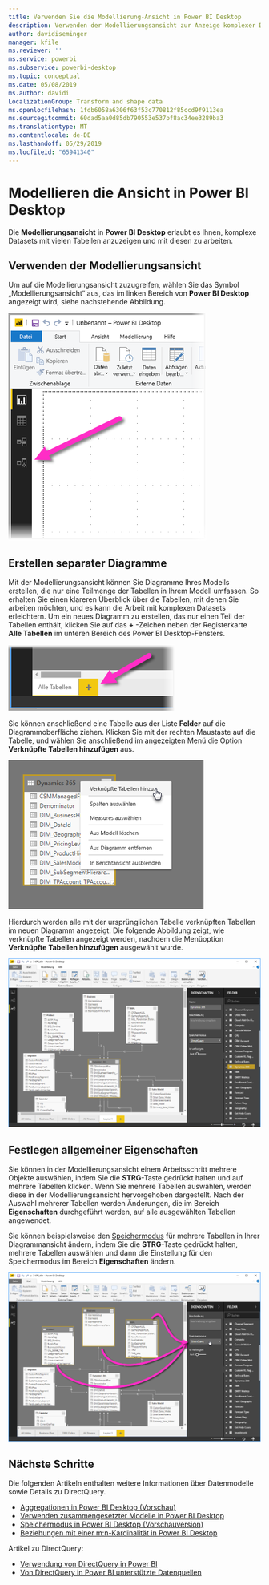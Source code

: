 ```yaml
---
title: Verwenden Sie die Modellierung-Ansicht in Power BI Desktop
description: Verwenden der Modellierungsansicht zur Anzeige komplexer Datasets in einem visuellen Format in Power BI Desktop
author: davidiseminger
manager: kfile
ms.reviewer: ''
ms.service: powerbi
ms.subservice: powerbi-desktop
ms.topic: conceptual
ms.date: 05/08/2019
ms.author: davidi
LocalizationGroup: Transform and shape data
ms.openlocfilehash: 1fdb6058a6306f63f53c770812f85ccd9f9113ea
ms.sourcegitcommit: 60dad5aa0d85db790553e537bf8ac34ee3289ba3
ms.translationtype: MT
ms.contentlocale: de-DE
ms.lasthandoff: 05/29/2019
ms.locfileid: "65941340"
---
```

# <a name="modeling-view-in-power-bi-desktop"></a>Modellieren die Ansicht in Power BI Desktop

Die **Modellierungsansicht** in **Power BI Desktop** erlaubt es Ihnen, komplexe Datasets mit vielen Tabellen anzuzeigen und mit diesen zu arbeiten.


## <a name="using-modeling-view"></a>Verwenden der Modellierungsansicht

Um auf die Modellierungsansicht zuzugreifen, wählen Sie das Symbol „Modellierungsansicht“ aus, das im linken Bereich von **Power BI Desktop** angezeigt wird, siehe nachstehende Abbildung.

![Symbol „Modellierungsansicht“ in Power BI Desktop](media/desktop-modeling-view/modeling-view_02.png)

## <a name="creating-separate-diagrams"></a>Erstellen separater Diagramme

Mit der Modellierungsansicht können Sie Diagramme Ihres Modells erstellen, die nur eine Teilmenge der Tabellen in Ihrem Modell umfassen. So erhalten Sie einen klareren Überblick über die Tabellen, mit denen Sie arbeiten möchten, und es kann die Arbeit mit komplexen Datasets erleichtern. Um ein neues Diagramm zu erstellen, das nur einen Teil der Tabellen enthält, klicken Sie auf das **+** -Zeichen neben der Registerkarte **Alle Tabellen** im unteren Bereich des Power BI Desktop-Fensters.

![Erstellen eines neuen Diagramms durch Klicken auf das +-Zeichen im Registerkartenabschnitt](media/desktop-modeling-view/modeling-view_03.png)

Sie können anschließend eine Tabelle aus der Liste **Felder** auf die Diagrammoberfläche ziehen. Klicken Sie mit der rechten Maustaste auf die Tabelle, und wählen Sie anschließend im angezeigten Menü die Option **Verknüpfte Tabellen hinzufügen** aus.

![Rechtsklick auf eine Tabelle und Auswahl von „Verknüpfte Tabellen hinzufügen“](media/desktop-modeling-view/modeling-view_04.png)

Hierdurch werden alle mit der ursprünglichen Tabelle verknüpften Tabellen im neuen Diagramm angezeigt. Die folgende Abbildung zeigt, wie verknüpfte Tabellen angezeigt werden, nachdem die Menüoption **Verknüpfte Tabellen hinzufügen** ausgewählt wurde.

![Anzeige verknüpfter Tabellen](media/desktop-modeling-view/modeling-view_05.png)

## <a name="setting-common-properties"></a>Festlegen allgemeiner Eigenschaften

Sie können in der Modellierungsansicht einem Arbeitsschritt mehrere Objekte auswählen, indem Sie die **STRG**-Taste gedrückt halten und auf mehrere Tabellen klicken. Wenn Sie mehrere Tabellen auswählen, werden diese in der Modellierungsansicht hervorgehoben dargestellt. Nach der Auswahl mehrerer Tabellen werden Änderungen, die im Bereich **Eigenschaften** durchgeführt werden, auf alle ausgewählten Tabellen angewendet.

Sie können beispielsweise den [Speichermodus](desktop-storage-mode.md) für mehrere Tabellen in Ihrer Diagrammansicht ändern, indem Sie die **STRG**-Taste gedrückt halten, mehrere Tabellen auswählen und dann die Einstellung für den Speichermodus im Bereich **Eigenschaften** ändern.

![Auswahl mehrerer Tabellen durch Halten der STRG-Taste und anschließende Festlegung allgemeiner Eigenschaften für alle ausgewählten Tabellen](media/desktop-modeling-view/modeling-view_06.png)


## <a name="next-steps"></a>Nächste Schritte

Die folgenden Artikeln enthalten weitere Informationen über Datenmodelle sowie Details zu DirectQuery.

* [Aggregationen in Power BI Desktop (Vorschau)](desktop-aggregations.md)
* [Verwenden zusammengesetzter Modelle in Power BI Desktop](desktop-composite-models.md)
* [Speichermodus in Power BI Desktop (Vorschauversion)](desktop-storage-mode.md)
* [Beziehungen mit einer m:n-Kardinalität in Power BI Desktop](desktop-many-to-many-relationships.md)


Artikel zu DirectQuery:

* [Verwendung von DirectQuery in Power BI](desktop-directquery-about.md)
* [Von DirectQuery in Power BI unterstützte Datenquellen](desktop-directquery-data-sources.md)
